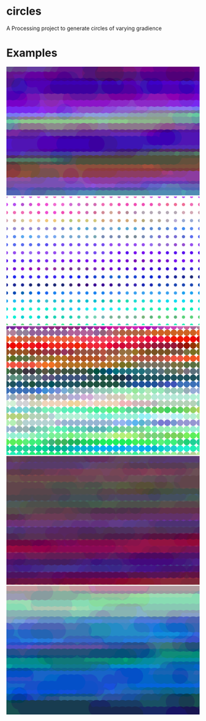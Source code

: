 # circles
A Processing project to generate circles of varying gradience
# Examples
![](Examples/out.png)
![](Examples/out1.png)
![](Examples/out2.png)
![](Examples/out3.png)
![](Examples/out4.png)
